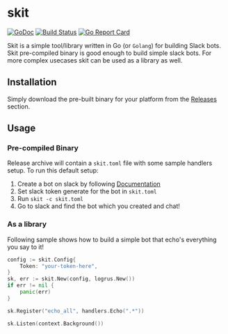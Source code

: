 # skit

[![GoDoc](https://godoc.org/github.com/spy16/skit?status.svg)](https://godoc.org/github.com/spy16/skit) [![Build Status](https://travis-ci.org/spy16/skit.svg?branch=master)](https://travis-ci.org/spy16/skit) [![Go Report Card](https://goreportcard.com/badge/github.com/spy16/skit)](https://goreportcard.com/report/github.com/spy16/skit)

Skit is a simple tool/library written in Go (or `Golang`) for building Slack bots.
Skit pre-compiled binary is good enough to build simple slack bots. For more complex
usecases skit can be used as a library as well.

## Installation

Simply download the pre-built binary for your platform from the
[Releases](https://github.com/spy16/skit/releases) section.


## Usage

### Pre-compiled Binary

Release archive will contain a `skit.toml` file with some sample handlers
setup. To run this default setup:

1. Create a bot on slack by following [Documentation](https://api.slack.com/bot-users#creating-bot-user)
2. Set slack token generate for the bot in `skit.toml`
3. Run `skit -c skit.toml`
4. Go to slack and find the bot which you created and chat!

### As a library

Following sample shows how to build a simple bot that echo's everything
you say to it!

```go
config := skit.Config{
    Token: "your-token-here",
}
sk, err := skit.New(config, logrus.New())
if err != nil {
    panic(err)
}

sk.Register("echo_all", handlers.Echo(".*"))

sk.Listen(context.Background())
```
